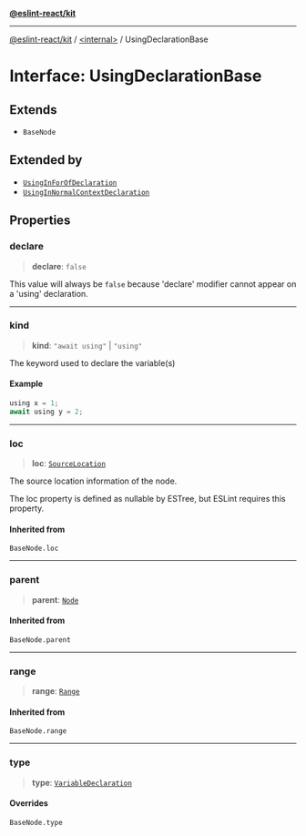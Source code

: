 [**@eslint-react/kit**](../../README.md)

***

[@eslint-react/kit](../../README.md) / [\<internal\>](../README.md) / UsingDeclarationBase

# Interface: UsingDeclarationBase

## Extends

- `BaseNode`

## Extended by

- [`UsingInForOfDeclaration`](UsingInForOfDeclaration.md)
- [`UsingInNormalContextDeclaration`](UsingInNormalContextDeclaration.md)

## Properties

### declare

> **declare**: `false`

This value will always be `false`
because 'declare' modifier cannot appear on a 'using' declaration.

***

### kind

> **kind**: `"await using"` \| `"using"`

The keyword used to declare the variable(s)

#### Example

```ts
using x = 1;
await using y = 2;
```

***

### loc

> **loc**: [`SourceLocation`](SourceLocation.md)

The source location information of the node.

The loc property is defined as nullable by ESTree, but ESLint requires this property.

#### Inherited from

`BaseNode.loc`

***

### parent

> **parent**: [`Node`](../type-aliases/Node.md)

#### Inherited from

`BaseNode.parent`

***

### range

> **range**: [`Range`](../type-aliases/Range.md)

#### Inherited from

`BaseNode.range`

***

### type

> **type**: [`VariableDeclaration`](../enumerations/AST_NODE_TYPES.md#variabledeclaration)

#### Overrides

`BaseNode.type`
